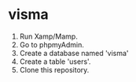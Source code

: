 # visma

1. Run Xamp/Mamp.
2. Go to phpmyAdmin.
3. Create a database named 'visma'
4. Create a table 'users'.
5. Clone this repository.
